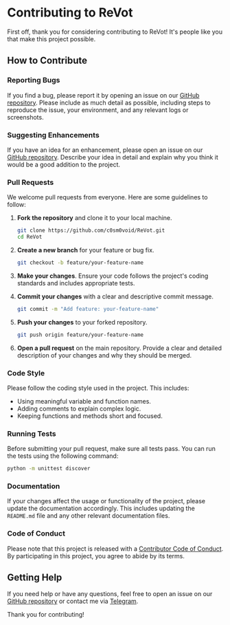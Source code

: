 # Contributing to ReVot

First off, thank you for considering contributing to ReVot! It's people like you that make this project possible.

## How to Contribute

### Reporting Bugs

If you find a bug, please report it by opening an issue on our [GitHub repository](https://github.com/c0sm0void/ReVot/issues). Please include as much detail as possible, including steps to reproduce the issue, your environment, and any relevant logs or screenshots.

### Suggesting Enhancements

If you have an idea for an enhancement, please open an issue on our [GitHub repository](https://github.com/c0sm0void/ReVot/issues). Describe your idea in detail and explain why you think it would be a good addition to the project.

### Pull Requests

We welcome pull requests from everyone. Here are some guidelines to follow:

1. **Fork the repository** and clone it to your local machine.
   ```sh
   git clone https://github.com/c0sm0void/ReVot.git
   cd ReVot
   ```

2. **Create a new branch** for your feature or bug fix.
   ```sh
   git checkout -b feature/your-feature-name
   ```

3. **Make your changes**. Ensure your code follows the project's coding standards and includes appropriate tests.

4. **Commit your changes** with a clear and descriptive commit message.
   ```sh
   git commit -m "Add feature: your-feature-name"
   ```

5. **Push your changes** to your forked repository.
   ```sh
   git push origin feature/your-feature-name
   ```

6. **Open a pull request** on the main repository. Provide a clear and detailed description of your changes and why they should be merged.

### Code Style

Please follow the coding style used in the project. This includes:

- Using meaningful variable and function names.
- Adding comments to explain complex logic.
- Keeping functions and methods short and focused.

### Running Tests

Before submitting your pull request, make sure all tests pass. You can run the tests using the following command:
```sh
python -m unittest discover
```

### Documentation

If your changes affect the usage or functionality of the project, please update the documentation accordingly. This includes updating the `README.md` file and any other relevant documentation files.

### Code of Conduct

Please note that this project is released with a [Contributor Code of Conduct](CODE_OF_CONDUCT.md). By participating in this project, you agree to abide by its terms.

## Getting Help

If you need help or have any questions, feel free to open an issue on our [GitHub repository](https://github.com/c0sm0void/ReVot/issues) or contact me via [Telegram](https://t.me/c0sm0void).

Thank you for contributing!